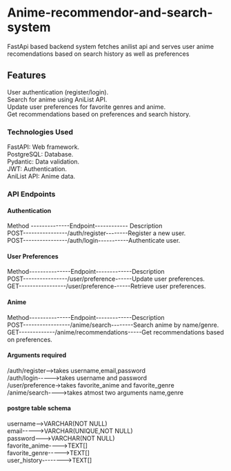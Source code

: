 # Anime-recommendor-and-search-system
FastApi based backend system 
fetches anilist api and serves user anime recomendations based on search history as well as preferences
## Features
 User authentication (register/login).<br>
 Search for anime using AniList API.<br>
 Update user preferences for favorite genres and anime.<br>
 Get recommendations based on preferences and search history.<br>

### Technologies Used
FastAPI: Web framework.<br>
PostgreSQL: Database.<br>
Pydantic: Data validation.<br>
JWT: Authentication.<br>
AniList API: Anime data.<br>

### API Endpoints
#### Authentication
Method --------------Endpoint------------ Description<br>
POST----------------/auth/register--------Register a new user.<br>
POST----------------/auth/login-----------Authenticate user.
#### User Preferences
Method---------------Endpoint-------------Description<br>
POST----------------/user/preference------Update user preferences.<br>
GET-----------------/user/preference------Retrieve user preferences.<br>
#### Anime
Method---------------Endpoint-------------Description<br>
POST-----------------/anime/search--------Search anime by name/genre.<br>
GET-------------/anime/recommendations-----Get recommendations based on preferences.<br>

#### Arguments required
/auth/register-->takes username,email,password<br>
/auth/login----->takes username and password<br>
/user/preference->takes favorite_anime and favorite_genre<br>
/anime/search---->takes atmost two arguments name,genre

#### postgre table schema
username-->VARCHAR(NOT NULL)<br>
email----->VARCHAR(UNIQUE,NOT NULL)<br>
password--->VARCHAR(NOT NULL)<br>
favorite_anime---->TEXT[]<br>
favorite_genre----->TEXT[]<br>
user_history-------->TEXT[]<br>




